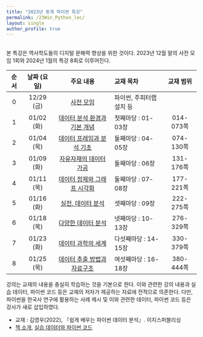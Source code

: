 ```yaml
---
title: "2023년 동계 파이썬 특강"
permalink: /23Win_Python_lec/
layout: single
author_profile: true
---
```


<br>
본 특강은 역사학도들의 디지털 문해력 향상을 위한 것이다.  2023년 12월 말의 사전 모임 1회와 2024년 1월의 특강 8회로 이루어진다. 

| 순서 | 날짜 (요일) |주요 내용|교재 목차|교재 범위|
|:---:|:--------:|:------:|:-------|:-------:|
| 0 | 12/29 (금) | [사전 모임](http://hursoo.github.io/23win_pylec_00_0_outline/) | 파이썬, 주피터랩 설치 등 | |
| 1 | 01/02 (화) | [데이터 분석 환경과 기본 개념](2023win_python_lec_01.html) | 첫째마당 : 01-03장| 014-073쪽 |
| 2 | 01/04 (목) | [데이터 프레임과 분석 기초](2023win_python_lec_02.html) | 둘째마당 : 04-05장 | 074-130쪽 |
| 3 | 01/09 (화) | [자유자재의 데이터 가공](2023win_python_lec_03.html) | 둘째마당 : 06장 | 131-176쪽 |
| 4 | 01/11 (목) | [데이터 정제와 그래프 시각화](2023win_python_lec_04.html) | 둘째마당 : 07-08장 | 177-221쪽 |
| 5 | 01/16 (화) | [실전, 데이터 분석](2023win_python_lec_05.html) | 셋째마당 : 09장 | 222-275쪽 |
| 6 | 01/18 (목) | [다양한 데이터 분석](2023win_python_lec_06.html) | 넷째마당 : 10-13장 | 276-329쪽 |
| 7 | 01/23 (화) | [데이터 과학의 세계](2023win_python_lec_07.html) | 다섯째마당 : 14-15장 | 330-379쪽 |
| 8 | 01/25 (목) | [데이터 추출 방법과 자료구조](2023win_python_lec_08.html) | 여섯째마당 : 16-18장 | 380-444쪽 |

강의는 교재의 내용을 충실히 학습하는 것을 기본으로 한다. 이와 관련한 강의 내용과 실습 데이터, 파이썬 코드 등은 교재의 저자가 제공하는 자료에 전적으로 의존한다. 다만, 파이썬을 한국사 연구에 활용하는 사례 제시 및 이와 관련한 데이터, 파이썬 코드 등은 강사가 새로 삽입하였다. 

- 교재 : 김영우(2022), 『쉽게 배우는 파이썬 데이터 분석』. 이지스퍼블리싱
- [책 소개](http://www.easyspub.co.kr/20_Menu/BookView/515/PUB#tab04), [실습 데이터와 파이썬 코드](https://github.com/youngwoos/Doit_Python)
